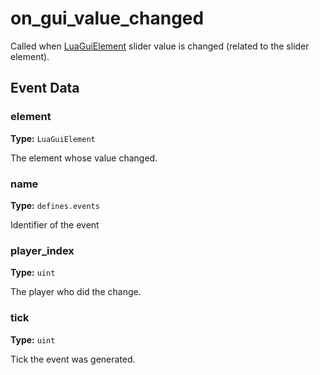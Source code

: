 # on_gui_value_changed

Called when [LuaGuiElement](runtime:LuaGuiElement) slider value is changed (related to the slider element).

## Event Data

### element

**Type:** `LuaGuiElement`

The element whose value changed.

### name

**Type:** `defines.events`

Identifier of the event

### player_index

**Type:** `uint`

The player who did the change.

### tick

**Type:** `uint`

Tick the event was generated.

